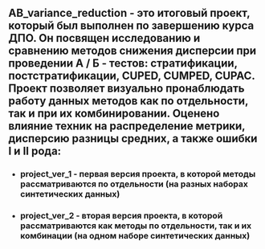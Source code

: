 ## AB_variance_reduction - это итоговый проект, который был выполнен по завершению курса ДПО. Он посвящен исследованию и сравнению методов снижения дисперсии при проведении А / Б - тестов: стратификации, постстратификации, CUPED, CUMPED, CUPAC. Проект позволяет визуально пронаблюдать работу данных методов как по отдельности, так и при их комбинировании. Оценено влияние техник на распределение метрики, дисперсию разницы средних, а также ошибки I и II рода:
* ### project_ver_1 - первая версия проекта, в которой методы рассматриваются по отдельности (на разных наборах синтетических данных)
* ### project_ver_2 - вторая версия проекта, в которой рассматриваются как методы по отдельности, так и их комбинации (на одном наборе синтетических данных)
